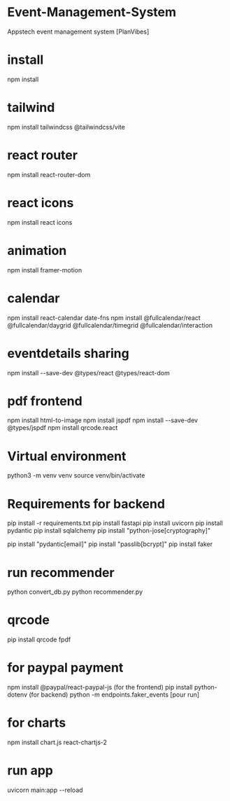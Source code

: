 # Event-Management-System
Appstech event management system [PlanVibes]

# install
npm install

# tailwind
npm install tailwindcss @tailwindcss/vite

# react router
npm install react-router-dom

# react icons
npm install react icons

# animation
npm install framer-motion

# calendar
npm install react-calendar date-fns
npm install @fullcalendar/react @fullcalendar/daygrid @fullcalendar/timegrid @fullcalendar/interaction

# eventdetails sharing
npm install --save-dev @types/react @types/react-dom

# pdf frontend
npm install html-to-image
npm install jspdf
npm install --save-dev @types/jspdf
npm install qrcode.react


# Virtual environment
python3 -m venv venv 
source venv/bin/activate

# Requirements for backend
pip install -r requirements.txt
pip install fastapi
pip install uvicorn
pip install pydantic
pip install sqlalchemy
pip install "python-jose[cryptography]"

pip install "pydantic[email]"
pip install "passlib[bcrypt]"
pip install faker

# run recommender
python convert_db.py
python recommender.py

# qrcode
pip install qrcode fpdf


# for paypal payment
npm install @paypal/react-paypal-js   (for the frontend)
pip install python-dotenv  (for backend)
python -m endpoints.faker_events [pour run]


# for charts
npm install chart.js react-chartjs-2


# run app
uvicorn main:app --reload